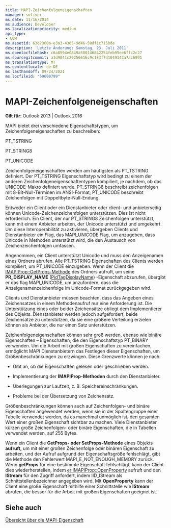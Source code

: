 ```yaml
---
title: MAPI-Zeichenfolgeneigenschaften
manager: soliver
ms.date: 11/16/2014
ms.audience: Developer
ms.localizationpriority: medium
api_type:
- COM
ms.assetid: 63d7360a-e3a3-4365-9d46-50df1c715bde
description: 'Letzte Änderung: Samstag, 23. Juli 2011'
ms.openlocfilehash: c6a8594e0849a500146842254feb95ee6ffc2c27
ms.sourcegitcommit: a1d9041c20256616c9c183f7d1049142a7ac6991
ms.translationtype: MT
ms.contentlocale: de-DE
ms.lasthandoff: 09/24/2021
ms.locfileid: "59600799"
---
```

# <a name="mapi-string-properties"></a>MAPI-Zeichenfolgeneigenschaften

  
  
**Gilt für**: Outlook 2013 | Outlook 2016 
  
MAPI bietet drei verschiedene Eigenschaftstypen, um Zeichenfolgeneigenschaften zu beschreiben:
  
PT_TSTRING
  
PT_STRING8
  
PT_UNICODE
  
Zeichenfolgeneigenschaften werden am häufigsten als PT_TSTRING definiert. Der PT_TSTRING Eigenschaftstyp wird bedingt zu einem der anderen Zeichenfolgeneigenschaftentypen kompiliert, je nachdem, ob das UNICODE-Makro definiert wurde. PT_STRING8 beschreibt zeichenfolgen mit 8-Bit-Null-Terminen im ANSI-Format; PT_UNICODE beschreibt Zeichenfolgen mit Doppeltbyte-Null-Endung. 
  
Entweder ein Client oder ein Dienstanbieter oder client- und anbieterseitig können Unicode-Zeichenzeichenfolgen unterstützen. Dies ist nicht erforderlich. Ein Client, der nur PT_STRING8 Zeichenfolgen unterstützt, kann mit einem Anbieter arbeiten, der Unicode unterstützt und umgekehrt. Um diese Interoperabilität zu aktivieren, übergeben Clients und Dienstanbieter ein Flag, das MAPI_UNICODE Flag, um anzugeben, dass Unicode in Methoden unterstützt wird, die den Austausch von Zeichenzeichenfolgen umfassen. 
  
Angenommen, ein Client unterstützt Unicode und muss den Anzeigenamen eines Ordners abrufen. Alle PT_TSTRING Eigenschaften des Clients werden kompiliert, um PT_UNICODE einzugeben. Wenn der Client die [IMAPIProp::GetProps-Methode](imapiprop-getprops.md) des Ordners aufruft, um seine **PR_DISPLAY_NAME** ([PidTagDisplayName](pidtagdisplayname-canonical-property.md)) -Eigenschaft abzurufen, übergibt er das flag MAPI_UNICODE, um anzufordern, dass die Anzeigenamenzeichenfolge im Unicode-Format zurückgegeben wird. 
  
Clients und Dienstanbieter müssen beachten, dass das Angeben eines Zeichensatzes in einem Methodenaufruf nur eine Anforderung ist. Die Unterstützung eines oder beider Zeichensätze obliegt dem Implementierer des Objekts. Dienstanbieter werden jedoch aufgefordert, beide Zeichensätze zu unterstützen, da sie eine größere Verteilung erzielen können als Anbieter, die nur einen Satz unterstützen. 
  
Zeichenfolgeneigenschaften können sehr groß werden, ebenso wie binäre Eigenschaften – Eigenschaften, die den Eigenschaftstyp PT_BINARY verwenden. Um die Arbeit mit großen Eigenschaften zu vereinfachen, ermöglicht MAPI Dienstanbietern das Festlegen dieser Eigenschaften, um Größenbeschränkungen zu erzwingen. Diese Grenzwerte können je nach:
  
- Gibt an, ob die Eigenschaften gelesen oder geschrieben werden.
    
- Implementierung der **IMAPIProp-Methoden** durch den Dienstanbieter. 
    
- Überlegungen zur Laufzeit, z. B. Speichereinschränkungen.
    
- Probleme bei der Übersetzung von Zeichensatz. 
    
Größenbeschränkungen können auch auf Zeichenfolgen- und binäre Eigenschaften angewendet werden, wenn sie in der Spaltengruppe einer Tabelle verwendet werden, da es manchmal unmöglich ist, den gesamten Wert einer großen Eigenschaft sichtbar zu machen. Viele Dienstanbieter kürzen große Zeichenfolgen- oder binäre Eigenschaften, die in Tabellen verwendet werden, auf 255 Bytes. 
  
Wenn ein Client die **GetProps- oder SetProps-Methode** eines Objekts **aufruft,** um mit einer großen Zeichenfolge oder binären Eigenschaft zu arbeiten, und der Aufruf aufgrund der Eigenschaftsgröße fehlschlägt, gibt die Methode den Fehlerwert MAPI_E_NOT_ENOUGH_MEMORY zurück. Wenn **getProps** für eine bestimmte Eigenschaft fehlschlägt, kann der Client dies wiederherstellen, indem [er IMAPIProp::OpenProperty](imapiprop-openproperty.md) aufruft und den **IStream** für den Zugriff anfordert, indem IID_IStream als Schnittstellenbezeichner angegeben wird. Mit **OpenProperty** kann der Client eine große Eigenschaft mithilfe einer Schnittstelle wie **IStream** abrufen, die besser für die Arbeit mit großen Eigenschaften geeignet ist. 
  
## <a name="see-also"></a>Siehe auch



[Übersicht über die MAPI-Eigenschaft](mapi-property-overview.md)

